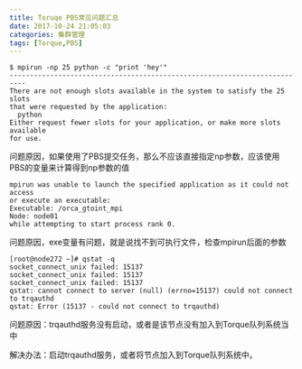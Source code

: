 ```yaml
---
title: Toruqe PBS常见问题汇总
date: 2017-10-24 21:05:03
categories: 集群管理
tags: [Torque,PBS]
---
```


```
$ mpirun -np 25 python -c "print 'hey'"
--------------------------------------------------------------------------
There are not enough slots available in the system to satisfy the 25 slots 
that were requested by the application:
  python
Either request fewer slots for your application, or make more slots available
for use.
```
问题原因，如果使用了PBS提交任务，那么不应该直接指定np参数，应该使用PBS的变量来计算得到np参数的值

```
mpirun was unable to launch the specified application as it could not access
or execute an executable:
Executable: /orca_gtoint_mpi
Node: node01
while attempting to start process rank 0.
```
问题原因，exe变量有问题，就是说找不到可执行文件，检查mpirun后面的参数


```
[root@node272 ~]# qstat -q
socket_connect_unix failed: 15137
socket_connect_unix failed: 15137
socket_connect_unix failed: 15137
qstat: cannot connect to server (null) (errno=15137) could not connect to trqauthd
qstat: Error (15137 - could not connect to trqauthd)
```
问题原因：trqauthd服务没有启动，或者是该节点没有加入到Torque队列系统当中

解决办法：启动trqauthd服务，或者将节点加入到Torque队列系统中。

